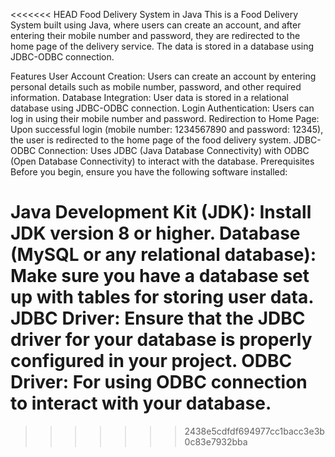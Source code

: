 <<<<<<< HEAD
Food Delivery System in Java
This is a Food Delivery System built using Java, where users can create an account, and after entering their mobile number and password, they are redirected to the home page of the delivery service. The data is stored in a database using JDBC-ODBC connection.

Features
User Account Creation: Users can create an account by entering personal details such as mobile number, password, and other required information.
Database Integration: User data is stored in a relational database using JDBC-ODBC connection.
Login Authentication: Users can log in using their mobile number and password.
Redirection to Home Page: Upon successful login (mobile number: 1234567890 and password: 12345), the user is redirected to the home page of the food delivery system.
JDBC-ODBC Connection: Uses JDBC (Java Database Connectivity) with ODBC (Open Database Connectivity) to interact with the database.
Prerequisites
Before you begin, ensure you have the following software installed:

Java Development Kit (JDK): Install JDK version 8 or higher.
Database (MySQL or any relational database): Make sure you have a database set up with tables for storing user data.
JDBC Driver: Ensure that the JDBC driver for your database is properly configured in your project.
ODBC Driver: For using ODBC connection to interact with your database.
=======

>>>>>>> 2438e5cdfdf694977cc1bacc3e3b0c83e7932bba

